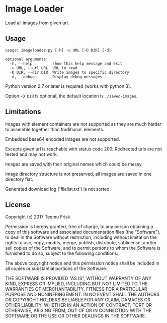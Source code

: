 # Image Loader

Load all images from given url.

## Usage

```
usage: imageloader.py [-h] -u URL [-D DIR] [-d]

optional arguments:
  -h, --help         show this help message and exit
  -u URL, --url URL  URL to read
  -D DIR, --dir DIR  Write images to specific directory
  -d, --debug        Display debug messages
```

Python version 2.7 or later is required (works with python 3).

Option `-D DIR` is optional, the default location is `./saved-images`.

## Limitations

Images with <picture> element containers are not supported as they
are much harder to assemble together than traditional <img> elements.

Embedded base64 encoded images are not supported.

Excepts given url is reachable with status code 200. Redirected urls
are not tested and may not work.

Images are saved with their original names which could be messy.

Image directory structure is not preserved, all images are saved in one
directory flat.

Generated download log ('filelist.txt') is not sorted.

## License

Copyright (c) 2017 Teemu Frisk

Permission is hereby granted, free of charge, to any person obtaining a copy
of this software and associated documentation files (the "Software"), to deal
in the Software without restriction, including without limitation the rights
to use, copy, modify, merge, publish, distribute, sublicense, and/or sell
copies of the Software, and to permit persons to whom the Software is
furnished to do so, subject to the following conditions:

The above copyright notice and this permission notice shall be included in all
copies or substantial portions of the Software.

THE SOFTWARE IS PROVIDED "AS IS", WITHOUT WARRANTY OF ANY KIND, EXPRESS OR
IMPLIED, INCLUDING BUT NOT LIMITED TO THE WARRANTIES OF MERCHANTABILITY,
FITNESS FOR A PARTICULAR PURPOSE AND NONINFRINGEMENT. IN NO EVENT SHALL THE
AUTHORS OR COPYRIGHT HOLDERS BE LIABLE FOR ANY CLAIM, DAMAGES OR OTHER
LIABILITY, WHETHER IN AN ACTION OF CONTRACT, TORT OR OTHERWISE, ARISING FROM,
OUT OF OR IN CONNECTION WITH THE SOFTWARE OR THE USE OR OTHER DEALINGS IN THE
SOFTWARE.
